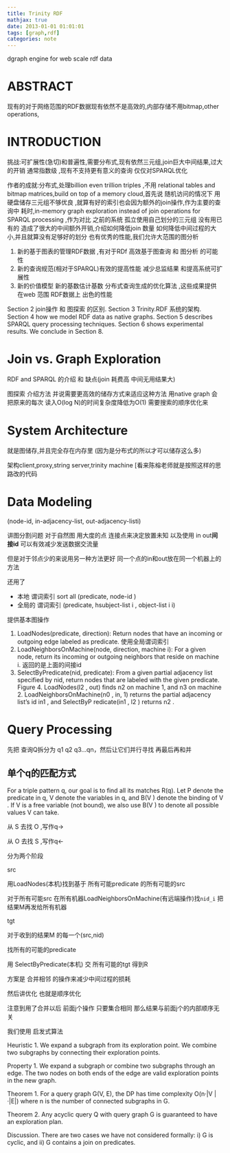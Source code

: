 ```yaml
---
title: Trinity RDF
mathjax: true
date: 2013-01-01 01:01:01
tags: [graph,rdf]
categories: note
---
```


dgraph engine for web scale rdf data

# ABSTRACT

  现有的对于网络范围的RDF数据现有依然不是高效的,内部存储不用bitmap,other operations,

# INTRODUCTION

挑战:可扩展性(急切)和普遍性,需要分布式,现有依然三元组,join巨大中间结果,过大的开销 通常指数级 ,现有不支持更有意义的查询 仅仅对SPARQL优化

作者的成就:分布式,处理billion even trillion triples ,不用 relational tables and bitmap matrices,build on top of a memory cloud,首先说 随机访问的情况下 用硬盘储存三元组不够优良 ,就算有好的索引也会因为额外的join操作,作为主要的查询中 耗时,in-memory graph exploration instead of join operations for SPARQL processing ,作为对比 之前的系统 孤立使用自己划分的三元组 没有用已有的 造成了很大的中间额外开销,介绍如何降低join 数量 如何降低中间过程的大小,并且就算没有足够好的划分 也有优秀的性能,我们允许大范围的图分析

 1. 新的基于图表的管理RDF数据 ,有对于RDf 高效基于图查询 和 图分析 的可能性
 2. 新的查询规范(相对于SPARQL)有效的提高性能 减少总监结果 和提高系统可扩展性
 3. 新的价值模型 新的基数估计基数 分布式查询生成的优化算法 ,这些成果提供 在web 范围 RDF数据上 出色的性能

Section 2  join操作 和 图探索 的区别. Section 3 Trinity.RDF 系统的架构. Section 4 how we model RDF data as native graphs. Section 5 describes SPARQL query processing techniques. Section 6 shows experimental results. We conclude in Section 8.

# Join vs. Graph Exploration

RDF and SPARQL 的介绍 和 缺点(join 耗费高 中间无用结果大)

图探索 介绍方法 并说需要更高效的储存方式来适应这种方法 用native graph 会把原来的每次 读入O(log N)的时间复杂度降低为O(1) 需要搜索的顺序优化来 

# System Architecture

就是图储存,并且完全存在内存里 (因为是分布式的所以才可以储存这么多)

架构client,proxy,string server,trinity machine [看来陈榕老师就是按照这样的思路改的代码

# Data Modeling

(node-id, in-adjacency-list, out-adjacency-listi)

讲图分割问题 对于自然图 用大度的点 连接点来决定放置未知 以及使用 in out**间接id**  可以有效减少发送数据交流量

但是对于邻点少的来说用另一种方法更好 同一个点的in和out放在同一个机器上的方法

还用了
 * 本地 谓词索引 sort all (predicate, node-id )
 * 全局的 谓词索引 (predicate, hsubject-list i , object-list i i)

提供基本图操作
1. LoadNodes(predicate, direction): Return nodes that have an incoming or outgoing edge labeled as predicate. 使用全局谓词索引
2. LoadNeighborsOnMachine(node, direction, machine i): For a given node, return its incoming or outgoing neighbors that reside on machine i. 返回的是上面的间接id
3. SelectByPredicate(nid, predicate): From a given partial adjacency list specified by nid, return nodes that are labeled with the given predicate.
Figure 4.
LoadNodes(l2 , out) finds n2 on machine 1, and n3 on machine 2. LoadNeighborsOnMachine(n0 , in, 1) returns the partial adjacency list’s id in1 , and SelectByP redicate(in1 , l2 ) returns n2 .

# Query Processing

先把 查询Q拆分为 q1 q2 q3...qn，然后让它们并行寻找 再最后再和并

## 单个q的匹配方式

For a triple pattern q, our goal is to find all its matches R(q). Let P denote the predicate in q, V denote the variables in q, and B(V ) denote the binding of V . If V is a free variable (not bound), we also use B(V ) to denote all possible values V can take.

从 S 去找 O ,写作q→

从 O 去找 S ,写作q←

分为两个阶段

src

用LoadNodes(本机)找到基于 所有可能predicate 的所有可能的src 

对于所有可能src  在所有机器LoadNeighborsOnMachine(有远端操作)找`nid_i` 把结果M再发给所有机器

tgt

对于收到的结果M 的每一个(src,nid)

找所有的可能的predicate

用 SelectByPredicate(本机) 交 所有可能的tgt 得到R

方案是 合并相邻 的操作来减少中间过程的损耗

然后讲优化 也就是顺序优化

注意到用了合并以后 前面j个操作 只要集合相同 那么结果与前面j个的内部顺序无关

我们使用 启发式算法

Heuristic 1. We expand a subgraph from its exploration point. We combine two subgraphs by connecting their exploration points.

Property 1. We expand a subgraph or combine two subgraphs through an edge. The two nodes on both ends of the edge are valid exploration points in the new graph.

Theorem 1. For a query graph G(V, E), the DP has time complexity O(n·|V |·|E|) where n is the number of connected subgraphs in G.

Theorem 2. Any acyclic query Q with query graph G is guaranteed to have an exploration plan.

Discussion. There are two cases we have not considered formally: i) G is cyclic, and ii) G contains a join on predicates.
























